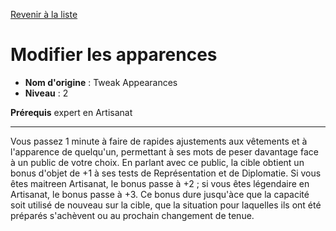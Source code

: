 [Revenir à la liste](..)

# Modifier les apparences

 * **Nom d'origine** : Tweak Appearances
 * **Niveau** : 2


<p><strong>Prérequis</strong> expert en Artisanat</p>
<hr>
<p>Vous passez 1 minute à faire de rapides ajustements aux vêtements et à l'apparence de quelqu'un, permettant à ses mots de peser davantage face à un public de votre choix. En parlant avec ce public, la cible obtient un bonus d'objet de +1 à ses tests de Représentation et de Diplomatie. Si vous êtes maitreen Artisanat, le bonus passe à +2 ; si vous êtes légendaire en Artisanat, le bonus passe à +3. Ce bonus dure jusqu'àce que la capacité soit utilisé de nouveau sur la cible, que la situation pour laquelles ils ont été préparés s'achèvent ou au prochain changement de tenue.</p>